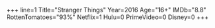 +++
line=1
Title="Stranger Things"
Year=2016
Age="16+"
IMDb="8.8"
RottenTomatoes="93%"
Netflix=1
Hulu=0
PrimeVideo=0
Disney=0
+++

